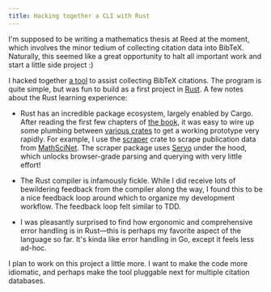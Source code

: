 ```yaml
---
title: Hacking together a CLI with Rust
---
```


I'm supposed to be writing a mathematics thesis at Reed at the moment, which involves the minor tedium of collecting citation data into BibTeX. Naturally, this seemed like a great opportunity to halt all important work and start a little side project :)

I hacked together [a tool](https://github.com/chnn/mathbib) to assist collecting BibTeX citations. The program is quite simple, but was fun to build as a first project in [Rust](https://www.rust-lang.org). A few notes about the Rust learning experience:

- Rust has an incredible package ecosystem, largely enabled by Cargo. After reading the first few chapters of [the book](https://doc.rust-lang.org/book/), it was easy to wire up some plumbing between [various crates](https://github.com/chnn/mathbib/blob/6abbc95848b5a80b932eb4e6a74f3f6fa8eaa43a/Cargo.toml#L7-L13) to get a working prototype very rapidly. For example, I use the [scraper](https://crates.io/crates/scraper) crate to scrape publication data from [MathSciNet](https://mathscinet.ams.org/mathscinet/). The scraper package uses [Servo](https://servo.org/) under the hood, which unlocks browser-grade parsing and querying with very little effort!

- The Rust compiler is infamously fickle. While I did receive lots of bewildering feedback from the compiler along the way, I found this to be a nice feedback loop around which to organize my development workflow. The feedback loop felt similar to TDD.

- I was pleasantly surprised to find how ergonomic and comprehensive error handling is in Rust—this is perhaps my favorite aspect of the language so far. It's kinda like error handling in Go, except it feels less ad-hoc.

I plan to work on this project a little more. I want to make the code more idiomatic, and perhaps make the tool pluggable next for multiple citation databases.
